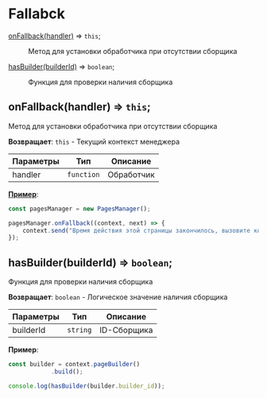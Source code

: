 # Fallabck
<dl>
<dt><a href="#onFallback">onFallback(handler)</a> ⇒ <code>this</code>;</dt>
<dd><p>Метод для установки обработчика при отсутствии сборщика</p></dd>

<dt><a href="#hasBuilder">hasBuilder(builderId)</a> ⇒ <code>boolean</code>;</dt>
<dd><p>Функция для проверки наличия сборщика</p></dd>
</dl>

<a name="onFallback"></a>

## onFallback(handler) ⇒ <code>this</code>;
Метод для установки обработчика при отсутствии сборщика

**Возвращает**: `this` - Текущий контекст менеджера

| Параметры | Тип         | Описание   |
| --------- | ----------- | ---------- |
| handler   | `function`  | Обработчик |

[**Пример**](examples/fallback-example.js):

```js
const pagesManager = new PagesManager();

pagesManager.onFallback((context, next) => {
    context.send("Время действия этой страницы закончилось, вызовите команду заново.");
});
```

<a name="hasBuilder"></a>

## hasBuilder(builderId) ⇒ <code>boolean</code>;
Функция для проверки наличия сборщика

**Возвращает**: `boolean` - Логическое значение наличия сборщика

| Параметры  | Тип      | Описание    |
| ---------- | -------- | ----------- |
| builderId  | `string` | ID-Сборщика |

**Пример**:

```js
const builder = context.pageBuilder()
            .build();

console.log(hasBuilder(builder.builder_id));
```

